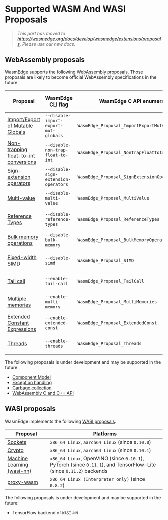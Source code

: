 # Supported WASM And WASI Proposals

> *This part has moved to <https://wasmedge.org/docs/develop/wasmedge/extensions/proposals>. Please use our new docs.*

## WebAssembly proposals

WasmEdge supports the following [WebAssembly proposals](https://github.com/WebAssembly/proposals). Those proposals are likely to become official WebAssembly specifications in the future.

| Proposal                                  | WasmEdge CLI flag                     | WasmEdge C API enumeration                       | Default turning on | Interpreter mode   | AOT mode           |
| ----------------------------------------- | ------------------------------------- | ------------------------------------------------ | ------------------ | ------------------ | ------------------ |
| [Import/Export of Mutable Globals][]      | `--disable-import-export-mut-globals` | `WasmEdge_Proposal_ImportExportMutGlobals`       | ✓ (since `0.8.2`)  | ✓                  | ✓                  |
| [Non-trapping float-to-int conversions][] | `--disable-non-trap-float-to-int`     | `WasmEdge_Proposal_NonTrapFloatToIntConversions` | ✓ (since `0.8.2`)  | ✓                  | ✓                  |
| [Sign-extension operators][]              | `--disable-sign-extension-operators`  | `WasmEdge_Proposal_SignExtensionOperators`       | ✓ (since `0.8.2`)  | ✓                  | ✓                  |
| [Multi-value][]                           | `--disable-multi-value`               | `WasmEdge_Proposal_MultiValue`                   | ✓ (since `0.8.2`)  | ✓                  | ✓                  |
| [Reference Types][]                       | `--disable-reference-types`           | `WasmEdge_Proposal_ReferenceTypes`               | ✓ (since `0.8.2`)  | ✓                  | ✓                  |
| [Bulk memory operations][]                | `--disable-bulk-memory`               | `WasmEdge_Proposal_BulkMemoryOperations`         | ✓ (since `0.8.2`)  | ✓                  | ✓                  |
| [Fixed-width SIMD][]                      | `--disable-simd`                      | `WasmEdge_Proposal_SIMD`                         | ✓ (since `0.9.0`)  | ✓ (since `0.8.2`)  | ✓ (since `0.8.2`)  |
| [Tail call][]                             | `--enable-tail-call`                  | `WasmEdge_Proposal_TailCall`                     |                    | ✓ (since `0.10.0`) | ✓ (since `0.10.0`) |
| [Multiple memories][]                     | `--enable-multi-memory`               | `WasmEdge_Proposal_MultiMemories`                |                    | ✓ (since `0.9.1`)  | ✓ (since `0.9.1`)  |
| [Extended Constant Expressions][]         | `--enable-extended-const`             | `WasmEdge_Proposal_ExtendedConst`                |                    | ✓ (since `0.10.0`) | ✓ (since `0.10.0`) |
| [Threads][]                               | `--enable-threads`                    | `WasmEdge_Proposal_Threads`                      |                    | ✓ (since `0.10.1`) | ✓ (since `0.10.1`) |

The following proposals is under development and may be supported in the future:

* [Component Model][]
* [Exception handling][]
* [Garbage collection][]
* [WebAssembly C and C++ API][]

[Import/Export of Mutable Globals]: https://github.com/WebAssembly/mutable-global
[Non-trapping float-to-int conversions]: https://github.com/WebAssembly/nontrapping-float-to-int-conversions
[Sign-extension operators]: https://github.com/WebAssembly/sign-extension-ops
[Multi-value]: https://github.com/WebAssembly/multi-value
[Reference Types]: https://github.com/WebAssembly/reference-types
[Bulk memory operations]: https://github.com/WebAssembly/bulk-memory-operations
[Fixed-width SIMD]: https://github.com/webassembly/simd
[Tail call]: https://github.com/WebAssembly/tail-call
[Multiple memories]: https://github.com/WebAssembly/multi-memory
[Extended Constant Expressions]: https://github.com/WebAssembly/extended-const
[Threads]: https://github.com/webassembly/threads
[Component Model]: https://github.com/WebAssembly/component-model
[Exception handling]: https://github.com/WebAssembly/exception-handling
[Garbage collection]: https://github.com/WebAssembly/gc
[WebAssembly C and C++ API]: https://github.com/WebAssembly/wasm-c-api

## WASI proposals

WasmEdge implements the following [WASI proposals](https://github.com/WebAssembly/WASI/blob/main/Proposals.md).

| Proposal                       | Platforms                                                                                                          |
| ------------------------------ | ------------------------------------------------------------------------------------------------------------------ |
| [Sockets][]                    | `x86_64 Linux`, `aarch64 Linux` (since `0.10.0`)                                                                   |
| [Crypto][]                     | `x86_64 Linux`, `aarch64 Linux` (since `0.10.1`)                                                                   |
| [Machine Learning (wasi-nn)][] | `x86_64 Linux`, OpenVINO (since `0.10.1`), PyTorch (since `0.11.1`), and TensorFlow-Lite (since `0.11.2`) backends |
| [proxy-wasm][]                 | `x86_64 Linux (Interpreter only)` (since `0.8.2`)                                                                  |

The following proposals is under development and may be supported in the future:

* TensorFlow backend of `WASI-NN`

[Sockets]: https://github.com/WebAssembly/wasi-sockets
[Crypto]: https://github.com/WebAssembly/wasi-crypto
[Machine Learning (wasi-nn)]: https://github.com/WebAssembly/wasi-nn
[proxy-wasm]: https://github.com/proxy-wasm/spec
